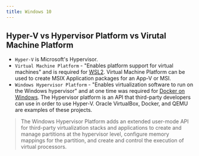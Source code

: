```yaml
---
title: Windows 10
---
```


## Hyper-V vs Hypervisor Platform vs Virutal Machine Platform

- `Hyper-V` is Microsoft's Hypervisor.
- `Virtual Machine Platform` - "Enables platform support for virtual machines" and is required for [WSL2](https://docs.microsoft.com/en-us/windows/wsl/wsl2-about). Virtual Machine Platform can be used to create MSIX Application packages for an App-V or MSI.
- `Windows Hypervisor Platform` - "Enables virtualization software to run on the Windows hypervisor" and at one time was required for [Docker on Windows](https://docs.docker.com/docker-for-windows/install/#system-requirements). The Hypervisor platform is an API that third-party developers can use in order to use Hyper-V. Oracle VirtualBox, Docker, and QEMU are examples of these projects.

> The Windows Hypervisor Platform adds an extended user-mode API for third-party virtualization stacks and applications to create and manage partitions at the hypervisor level, configure memory mappings for the partition, and create and control the execution of virtual processors.
